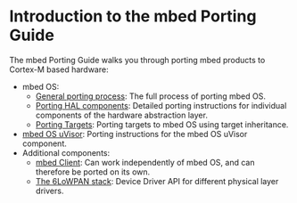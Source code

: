 # Introduction to the mbed Porting Guide

The mbed Porting Guide walks you through porting mbed products to Cortex-M based hardware:

* mbed OS:
  * [General porting process](): The full process of porting mbed OS.
  * [Porting HAL components](): Detailed porting instructions for individual components of the hardware abstraction layer.
  * [Porting Targets](): Porting targets to mbed OS using target inheritance.
* [mbed OS uVisor](): Porting instructions for the mbed OS uVisor component.
* Additional components:
  * [mbed Client](): Can work independently of mbed OS, and can therefore be ported on its own.
  * [The 6LoWPAN stack](): Device Driver API for different physical layer drivers.
